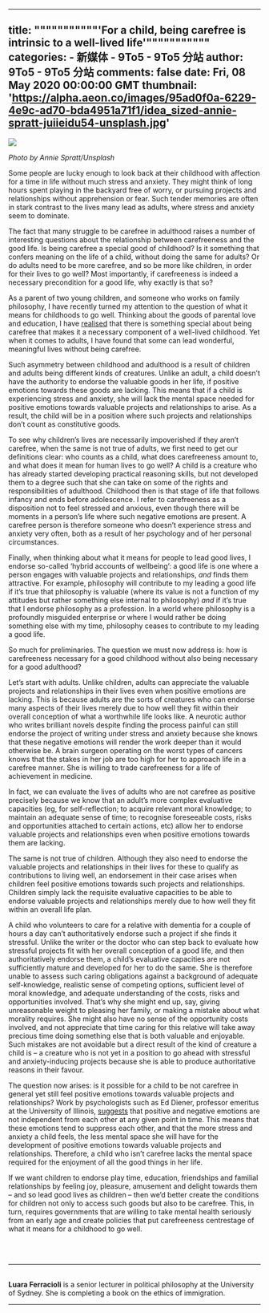 
---
title: """""""""""'For a child, being carefree is intrinsic to a well-lived life'"""""""""""
categories: 
    - 新媒体
    - 9To5 - 9To5 分站
author: 9To5 - 9To5 分站
comments: false
date: Fri, 08 May 2020 00:00:00 GMT
thumbnail: 'https://alpha.aeon.co/images/95ad0f0a-6229-4e9c-ad70-bda4951a71f1/idea_sized-annie-spratt-juiieidu54-unsplash.jpg'
---

<div>   
<div class="gutter display-article">
<div class="article__image article__image--inline">
<div class="article__image__wrapper">
<img src="https://alpha.aeon.co/images/95ad0f0a-6229-4e9c-ad70-bda4951a71f1/idea_sized-annie-spratt-juiieidu54-unsplash.jpg" referrerpolicy="no-referrer">
</div>
</div>
<div class="article__image__caption article__image__caption--inline">
<p><em>Photo by Annie Spratt/Unsplash</em></p>
</div>
</div>
<div class="gutter">
<div class="has-dropcap" data-selectable>
<p>Some people are lucky enough to look back at their childhood with affection for a time in life without much stress and anxiety. They might think of long hours spent playing in the backyard free of worry, or pursuing projects and relationships without apprehension or fear. Such tender memories are often in stark contrast to the lives many lead as adults, where stress and anxiety seem to dominate.</p>
<p>The fact that many struggle to be carefree in adulthood raises a number of interesting questions about the relationship between carefreeness and the good life. Is being carefree a special good of childhood? Is it something that confers meaning on the life of a child, without doing the same for adults? Or do adults need to be more carefree, and so be more like children, in order for their lives to go well? Most importantly, if carefreeness is indeed a necessary precondition for a good life, why exactly is that so?</p>
<p>As a parent of two young children, and someone who works on family philosophy, I have recently turned my attention to the question of what it means for childhoods to go well. Thinking about the goods of parental love and education, I have <a href="https://onlinelibrary.wiley.com/doi/abs/10.1111/japp.12382?af=R" rel="nofollow noreferrer noopener">realised</a> that there is something special about being carefree that makes it a necessary component of a well-lived childhood. Yet when it comes to adults, I have found that some can lead wonderful, meaningful lives without being carefree.</p>
<p>Such asymmetry between childhood and adulthood is a result of children and adults being different kinds of creatures. Unlike an adult, a child doesn’t have the authority to endorse the valuable goods in her life, if positive emotions towards these goods are lacking. This means that if a child is experiencing stress and anxiety, she will lack the mental space needed for positive emotions towards valuable projects and relationships to arise. As a result, the child will be in a position where such projects and relationships don’t count as constitutive goods.</p>
<p>To see why children’s lives are necessarily impoverished if they aren’t carefree, when the same is not true of adults, we first need to get our definitions clear: who counts as a child, what does carefreeness amount to, and what does it mean for human lives to go well? A child is a creature who has already started developing practical reasoning skills, but not developed them to a degree such that she can take on some of the rights and responsibilities of adulthood. Childhood then is that stage of life that follows infancy and ends before adolescence. I refer to carefreeness as a disposition not to feel stressed and anxious, even though there will be moments in a person’s life where such negative emotions are present. A carefree person is therefore someone who doesn’t experience stress and anxiety very often, both as a result of her psychology and of her personal circumstances.</p>
<p>Finally, when thinking about what it means for people to lead good lives, I endorse so-called ‘hybrid accounts of wellbeing’: a good life is one where a person engages with valuable projects and relationships, <em>and</em> finds them attractive. For example, philosophy will contribute to my leading a good life if it’s true that philosophy is valuable (where its value is not a function of my attitudes but rather something else internal to philosophy) <em>and</em> if it’s true that I endorse philosophy as a profession. In a world where philosophy is a profoundly misguided enterprise or where I would rather be doing something else with my time, philosophy ceases to contribute to my leading a good life.</p>
<p>So much for preliminaries. The question we must now address is: how is carefreeness necessary for a good childhood without also being necessary for a good adulthood?</p>
<p><span class="ld-dropcap">L</span>et’s start with adults. Unlike children, adults can appreciate the valuable projects and relationships in their lives even when positive emotions are lacking. This is because adults are the sorts of creatures who can endorse many aspects of their lives merely due to how well they fit within their overall conception of what a worthwhile life looks like. A neurotic author who writes brilliant novels despite finding the process painful can still endorse the project of writing under stress and anxiety because she knows that these negative emotions will render the work deeper than it would otherwise be. A brain surgeon operating on the worst types of cancers knows that the stakes in her job are too high for her to approach life in a carefree manner. She is willing to trade carefreeness for a life of achievement in medicine.</p>
<p>In fact, we can evaluate the lives of adults who are not carefree as positive precisely because we know that an adult’s more complex evaluative capacities (eg, for self-reflection; to acquire relevant moral knowledge; to maintain an adequate sense of time; to recognise foreseeable costs, risks and opportunities attached to certain actions, etc) allow her to endorse valuable projects and relationships even when positive emotions towards them are lacking.</p>
<p>The same is not true of children. Although they also need to endorse the valuable projects and relationships in their lives for these to qualify as contributions to living well, an endorsement in their case arises when children feel positive emotions towards such projects and relationships. Children simply lack the requisite evaluative capacities to be able to endorse valuable projects and relationships merely due to how well they fit within an overall life plan.</p>
<p>A child who volunteers to care for a relative with dementia for a couple of hours a day can’t authoritatively endorse such a project if she finds it stressful. Unlike the writer or the doctor who can step back to evaluate how stressful projects fit with her overall conception of a good life, and then authoritatively endorse them, a child’s evaluative capacities are not sufficiently mature and developed for her to do the same. She is therefore unable to assess such caring obligations against a background of adequate self-knowledge, realistic sense of competing options, sufficient level of moral knowledge, and adequate understanding of the costs, risks and opportunities involved. That’s why she might end up, say, giving unreasonable weight to pleasing her family, or making a mistake about what morality requires. She might also have no sense of the opportunity costs involved, and not appreciate that time caring for this relative will take away precious time doing something else that is both valuable and enjoyable. Such mistakes are not avoidable but a direct result of the kind of creature a child is – a creature who is not yet in a position to go ahead with stressful and anxiety-inducing projects because she is able to produce authoritative reasons in their favour.</p>
<p>The question now arises: is it possible for a child to be not carefree in general yet still feel positive emotions towards valuable projects and relationships? Work by psychologists such as Ed Diener, professor emeritus at the University of Illinois, <a href="https://link.springer.com/article/10.1007%252FBF01207052" rel="nofollow noreferrer noopener">suggests</a> that positive and negative emotions are not independent from each other at any given point in time. This means that these emotions tend to suppress each other, and that the more stress and anxiety a child feels, the less mental space she will have for the development of positive emotions towards valuable projects and relationships. Therefore, a child who isn’t carefree lacks the mental space required for the enjoyment of all the good things in her life.</p>
<p>If we want children to endorse play time, education, friendships and familial relationships by feeling joy, pleasure, amusement and delight towards them – and so lead good lives as children – then we’d better create the conditions for children not only to access such goods but also to be carefree. This, in turn, requires governments that are willing to take mental health seriously from an early age and create policies that put carefreeness centrestage of what it means for a childhood to go well.</p>


</div>
</div>

<br><br><hr><br><b>Luara Ferracioli</b> is a senior lecturer in political philosophy at the University of Sydney. She is completing a book on the ethics of immigration.<p></p><hr>  
</div>
            